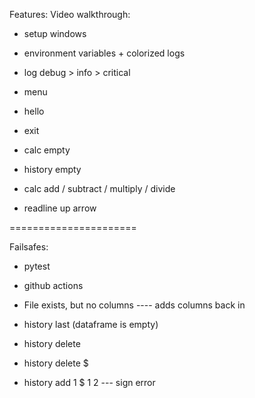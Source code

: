 Features: 
Video walkthrough: 

- setup windows
- environment variables + colorized logs
- log debug > info > critical 


- menu
- hello
- exit
- calc empty
- history empty

- calc add / subtract / multiply / divide

- readline up arrow





======================

Failsafes: 

- pytest
- github actions

- File exists, but no columns
---- adds columns back in

- history last (dataframe is empty) 
- history delete
- history delete $

- history add 1 $ 1 2
--- sign error
